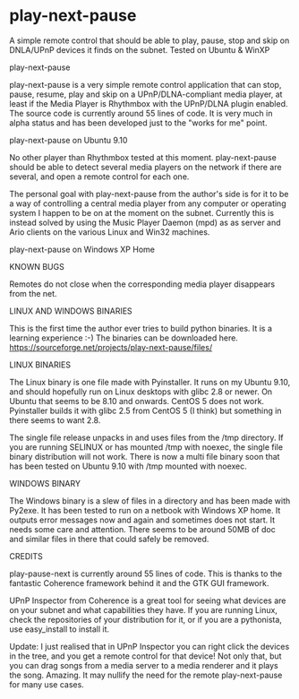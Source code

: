play-next-pause
===============

A simple remote control that should be able to play, pause, stop and skip on DNLA/UPnP devices it finds on the subnet. Tested on Ubuntu &amp; WinXP

play-next-pause

play-next-pause is a very simple remote control application that can stop, pause, resume, play and skip on a UPnP/DLNA-compliant media player, at least if the Media Player is Rhythmbox with the UPnP/DLNA plugin enabled. The source code is currently around 55 lines of code. It is very much in alpha status and has been developed just to the "works for me" point.


play-next-pause on Ubuntu 9.10


No other player than Rhythmbox tested at this moment. play-next-pause should be able to detect several media players on the network if there are several, and open a remote control for each one.

The personal goal with play-next-pause from the author's side is for it to be a way of controlling a central media player from any computer or operating system I happen to be on at the moment on the subnet. Currently this is instead solved by using the Music Player Daemon (mpd) as as server and Ario clients on the various Linux and Win32 machines.


play-next-pause on Windows XP Home


KNOWN BUGS

Remotes do not close when the corresponding media player disappears from the net.


LINUX AND WINDOWS BINARIES

This is the first time the author ever tries to build python binaries. It is a learning experience :-) The binaries can be downloaded here.
https://sourceforge.net/projects/play-next-pause/files/

LINUX BINARIES

The Linux binary is one file made with Pyinstaller. It runs on my Ubuntu 9.10, and should hopefully run on Linux desktops with glibc 2.8 or newer. On Ubuntu that seems to be 8.10 and onwards. CentOS 5 does not work. Pyinstaller builds it with glibc 2.5 from CentOS 5 (I think) but something in there seems to want 2.8.

The single file release unpacks in and uses files from the /tmp directory. If you are running SELINUX or has mounted /tmp with noexec, the single file binary distribution will not work. There is now a multi file binary soon that has been tested on Ubuntu 9.10 with /tmp mounted with noexec.

WINDOWS BINARY

The Windows binary is a slew of files in a directory and has been made with Py2exe. It has been tested to run on a netbook with Windows XP home. It outputs error messages now and again and sometimes does not start. It needs some care and attention. There seems to be around 50MB of doc and similar files in there that could safely be removed.

CREDITS

play-pause-next is currently around 55 lines of code. This is thanks to the fantastic Coherence framework behind it and the GTK GUI framework.

UPnP Inspector from Coherence is a great tool for seeing what devices are on your subnet and what capabilities they have. If you are running Linux, check the repositories of your distribution for it, or if you are a pythonista, use easy_install to install it.

Update: I just realised that in UPnP Inspector you can right click the devices in the tree, and you get a remote control for that device! Not only that, but you can drag songs from a media server to a media renderer and it plays the song. Amazing. It may nullify the need for the remote play-next-pause for many use cases.
